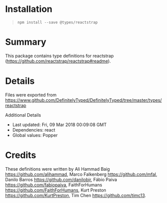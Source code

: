 # Installation
> `npm install --save @types/reactstrap`

# Summary
This package contains type definitions for reactstrap (https://github.com/reactstrap/reactstrap#readme).

# Details
Files were exported from https://www.github.com/DefinitelyTyped/DefinitelyTyped/tree/master/types/reactstrap

Additional Details
 * Last updated: Fri, 09 Mar 2018 00:09:08 GMT
 * Dependencies: react
 * Global values: Popper

# Credits
These definitions were written by Ali Hammad Baig <https://github.com/alihammad>, Marco Falkenberg <https://github.com/mfal>, Danilo Barros <https://github.com/danilobjr>, Fábio Paiva <https://github.com/fabiopaiva>, FaithForHumans <https://github.com/FaithForHumans>, Kurt Preston <https://github.com/KurtPreston>, Tim Chen <https://github.com/timc13>.
